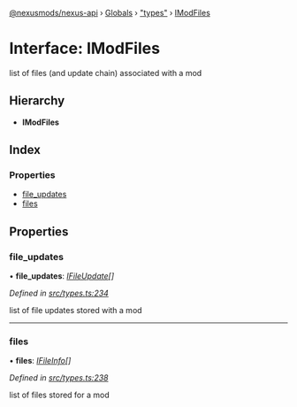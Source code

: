 [@nexusmods/nexus-api](../README.md) › [Globals](../globals.md) › ["types"](../modules/_types_.md) › [IModFiles](_types_.imodfiles.md)

# Interface: IModFiles

list of files (and update chain) associated with a mod

## Hierarchy

* **IModFiles**

## Index

### Properties

* [file_updates](_types_.imodfiles.md#file_updates)
* [files](_types_.imodfiles.md#files)

## Properties

###  file_updates

• **file_updates**: *[IFileUpdate](_types_.ifileupdate.md)[]*

*Defined in [src/types.ts:234](https://github.com/Nexus-Mods/node-nexus-api/blob/af3f187/src/types.ts#L234)*

list of file updates stored with a mod

___

###  files

• **files**: *[IFileInfo](_types_.ifileinfo.md)[]*

*Defined in [src/types.ts:238](https://github.com/Nexus-Mods/node-nexus-api/blob/af3f187/src/types.ts#L238)*

list of files stored for a mod
